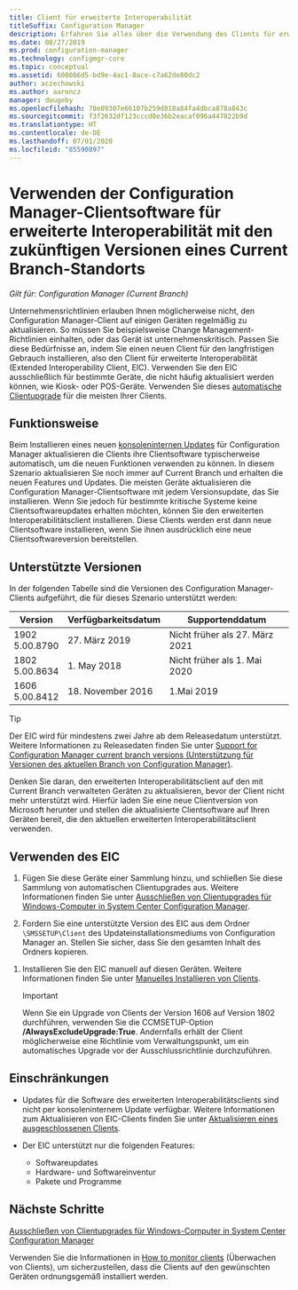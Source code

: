 ```yaml
---
title: Client für erweiterte Interoperabilität
titleSuffix: Configuration Manager
description: Erfahren Sie alles über die Verwendung des Clients für erweiterte Interoperabilität für die langfristige Unterstützung eines statischen Configuration Manager-Clients mit einer Current Branch-Website.
ms.date: 08/27/2019
ms.prod: configuration-manager
ms.technology: configmgr-core
ms.topic: conceptual
ms.assetid: 600086d5-bd9e-4ac1-8ace-c7a62de80dc2
author: aczechowski
ms.author: aaroncz
manager: dougeby
ms.openlocfilehash: 78e89307e66107b259d818a84fa4dbca878a843c
ms.sourcegitcommit: f3f2632df123cccd0e36b2eacaf096a447022b9d
ms.translationtype: HT
ms.contentlocale: de-DE
ms.lasthandoff: 07/01/2020
ms.locfileid: "85590897"
---
```

# <a name="use-the-configuration-manager-client-software-for-extended-interoperability-with-future-versions-of-a-current-branch-site"></a>Verwenden der Configuration Manager-Clientsoftware für erweiterte Interoperabilität mit den zukünftigen Versionen eines Current Branch-Standorts

*Gilt für: Configuration Manager (Current Branch)*  

Unternehmensrichtlinien erlauben Ihnen möglicherweise nicht, den Configuration Manager-Client auf einigen Geräten regelmäßig zu aktualisieren. So müssen Sie beispielsweise Change Management-Richtlinien einhalten, oder das Gerät ist unternehmenskritisch. Passen Sie diese Bedürfnisse an, indem Sie einen neuen Client für den langfristigen Gebrauch installieren, also den Client für erweiterte Interoperabilität (Extended Interoperability Client, EIC). Verwenden Sie den EIC ausschließlich für bestimmte Geräte, die nicht häufig aktualisiert werden können, wie Kiosk- oder POS-Geräte. Verwenden Sie dieses [automatische Clientupgrade](../clients/manage/upgrade/upgrade-clients-for-windows-computers.md#bkmk_autoupdate) für die meisten Ihrer Clients.

## <a name="how-it-works"></a>Funktionsweise

Beim Installieren eines neuen [konsoleninternen Updates](../servers/manage/install-in-console-updates.md) für Configuration Manager aktualisieren die Clients ihre Clientsoftware typischerweise automatisch, um die neuen Funktionen verwenden zu können. In diesem Szenario aktualisieren Sie noch immer auf Current Branch und erhalten die neuen Features und Updates. Die meisten Geräte aktualisieren die Configuration Manager-Clientsoftware mit jedem Versionsupdate, das Sie installieren. Wenn Sie jedoch für bestimmte kritische Systeme keine Clientsoftwareupdates erhalten möchten, können Sie den erweiterten Interoperabilitätsclient installieren. Diese Clients werden erst dann neue Clientsoftware installieren, wenn Sie ihnen ausdrücklich eine neue Clientsoftwareversion bereitstellen.

## <a name="supported-versions"></a>Unterstützte Versionen

In der folgenden Tabelle sind die Versionen des Configuration Manager-Clients aufgeführt, die für dieses Szenario unterstützt werden:

| Version | Verfügbarkeitsdatum | Supportenddatum |
|---------|---------|---------|
| 1902<br/>5.00.8790 | 27. März 2019 | Nicht früher als 27. März 2021 |
| 1802<br/>5.00.8634 | 1\. May 2018 | Nicht früher als 1. Mai 2020 |
| 1606<br/>5.00.8412 | 18. November 2016 | 1\.Mai 2019 |

> [!TIP]  
> Der EIC wird für mindestens zwei Jahre ab dem Releasedatum unterstützt. Weitere Informationen zu Releasedaten finden Sie unter [Support for Configuration Manager current branch versions (Unterstützung für Versionen des aktuellen Branch von Configuration Manager)](../servers/manage/current-branch-versions-supported.md).  

Denken Sie daran, den erweiterten Interoperabilitätsclient auf den mit Current Branch verwalteten Geräten zu aktualisieren, bevor der Client nicht mehr unterstützt wird. Hierfür laden Sie eine neue Clientversion von Microsoft herunter und stellen die aktualisierte Clientsoftware auf Ihren Geräten bereit, die den aktuellen erweiterten Interoperabilitätsclient verwenden.

## <a name="how-to-use-the-eic"></a>Verwenden des EIC

1. Fügen Sie diese Geräte einer Sammlung hinzu, und schließen Sie diese Sammlung von automatischen Clientupgrades aus. Weitere Informationen finden Sie unter [Ausschließen von Clientupgrades für Windows-Computer in System Center Configuration Manager](../clients/manage/upgrade/exclude-clients-windows.md).  

1. Fordern Sie eine unterstützte Version des EIC aus dem Ordner `\SMSSETUP\Client` des Updateinstallationsmediums von Configuration Manager an. Stellen Sie sicher, dass Sie den gesamten Inhalt des Ordners kopieren.  

<!--
    > [!TIP]
    > To find Configuration Manager media in the [Volume Licensing Service Center](https://www.microsoft.com/Licensing/servicecenter/Downloads/DownloadsAndKeys.aspx) (VLSC), go to the **Downloads and Keys** tab, and search for **Microsoft Endpoint Configmgr (current branch)**.
-->

1. Installieren Sie den EIC manuell auf diesen Geräten. Weitere Informationen finden Sie unter [ Manuelles Installieren von Clients](../clients/deploy/deploy-clients-to-windows-computers.md#BKMK_Manual).  

    > [!Important]  
    > Wenn Sie ein Upgrade von Clients der Version 1606 auf Version 1802 durchführen, verwenden Sie die CCMSETUP-Option **/AlwaysExcludeUpgrade:True**. Andernfalls erhält der Client möglicherweise eine Richtlinie vom Verwaltungspunkt, um ein automatisches Upgrade vor der Ausschlussrichtlinie durchzuführen.  

## <a name="limitations"></a>Einschränkungen

- Updates für die Software des erweiterten Interoperabilitätsclients sind nicht per konsoleninternem Update verfügbar. Weitere Informationen zum Aktualisieren von EIC-Clients finden Sie unter [Aktualisieren eines ausgeschlossenen Clients](../clients/manage/upgrade/exclude-clients-windows.md#bkmk_override).  

- Der EIC unterstützt nur die folgenden Features:  

  - Softwareupdates  
  - Hardware- und Softwareinventur
  - Pakete und Programme

## <a name="next-steps"></a>Nächste Schritte

[Ausschließen von Clientupgrades für Windows-Computer in System Center Configuration Manager](../clients/manage/upgrade/exclude-clients-windows.md)

Verwenden Sie die Informationen in [How to monitor clients](../clients/manage/monitor-clients.md) (Überwachen von Clients), um sicherzustellen, dass die Clients auf den gewünschten Geräten ordnungsgemäß installiert werden.
